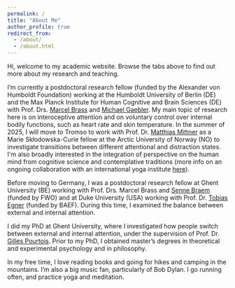 ```yaml
---
permalink: /
title: "About Me"
author_profile: true
redirect_from: 
  - /about/
  - /about.html
---
```


Hi, welcome to my academic website. Browse the tabs above to find out more about my research and teaching.

I’m currently a postdoctoral research fellow (funded by the Alexander von Humboldt Foundation) working at the Humboldt University of Berlin (DE) and the Max Planck Institute for Human Cognitive and Brain Sciences (DE) with Prof. Drs. <a href="https://social-intelligence-group.github.io/">Marcel Brass</a> and <a href="https://www.cbs.mpg.de/departments/neurology/mind-body-emotion">Michael Gaebler</a>. My main topic of research here is on interoceptive attention and on voluntary control over internal bodily functions, such as heart rate and skin temperature. In the summer of 2025, I will move to Tromso to work with Prof. Dr. <a href="https://uit.no/research/cognitive-neuroscience">Matthias Mittner</a> as a Marie Skłodowska-Curie fellow at the Arctic University of Norway (NO) to investigate transitions between different attentional and distraction states. I'm also broadly interested in the integration of perspective on the human mind from cognitive science and contemplative traditions (more info on an ongoing collaboration with an international yoga institute <a href="https://www.yogalife.org/research-collaboration">here</a>).

Before moving to Germany, I was a postdoctoral research fellow at Ghent University (BE) working with Prof. Drs. Marcel Brass and <a href="https://users.ugent.be/~sbraem/">Senne Braem</a> (funded by FWO) and at Duke University (USA) working with Prof. Dr. <a href="https://www.egnerlab.org/">Tobias Egner</a> (funded by BAEF). During this time, I examined the balance between external and internal attention.

I did my PhD at Ghent University, where I investigated how people switch between external and internal attention, under the supervision of Prof. Dr. <a href="https://www.cap-lab.be/">Gilles Pourtois</a>. Prior to my PhD, I obtained master’s degrees in theoretical and experimental psychology and in philosophy.

In my free time, I love reading books and going for hikes and camping in the mountains. I’m also a big music fan, particularly of Bob Dylan. I go running often, and practice yoga and meditation.


